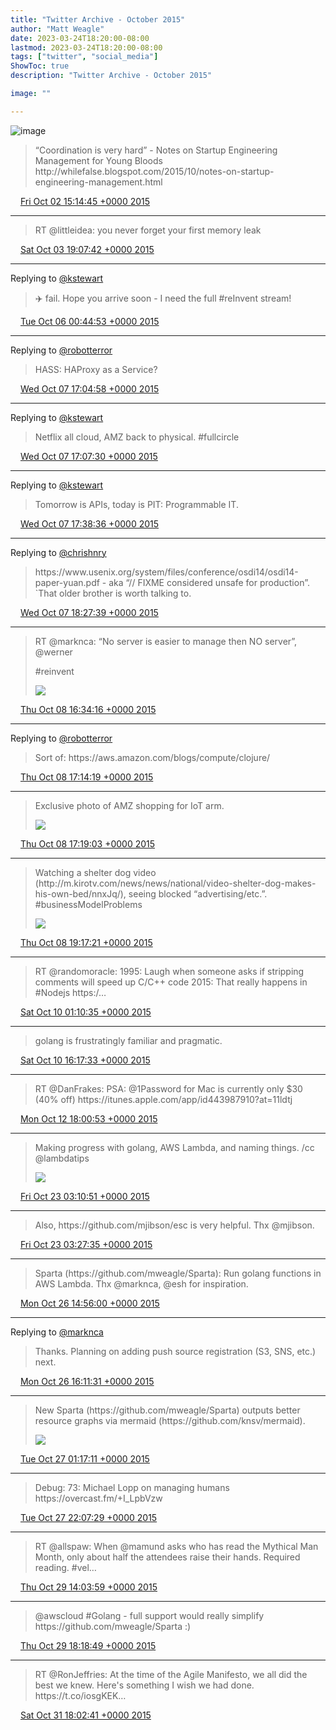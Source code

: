 ```yaml
---
title: "Twitter Archive - October 2015"
author: "Matt Weagle"
date: 2023-03-24T18:20:00-08:00
lastmod: 2023-03-24T18:20:00-08:00
tags: ["twitter", "social_media"]
ShowToc: true
description: "Twitter Archive - October 2015"

image: ""

---
```

![image](/sadtwitterbird3.jpg)

> “Coordination is very hard” \- Notes on Startup Engineering Management for Young Bloods http://whilefalse\.blogspot\.com/2015/10/notes\-on\-startup\-engineering\-management\.html

<img src="./media/tweet.ico" width="12" /> [Fri Oct 02 15:14:45 +0000 2015](https://twitter.com/mweagle/status/649965751692951552)

----

> RT @littleidea: you never forget your first memory leak

<img src="./media/tweet.ico" width="12" /> [Sat Oct 03 19:07:42 +0000 2015](https://twitter.com/mweagle/status/650386762078916608)

----

Replying to [@kstewart](https://twitter.com/kstewart/status/651187549029838849)

> ✈️ fail\. Hope you arrive soon \- I need the full \#reInvent stream\!

<img src="./media/tweet.ico" width="12" /> [Tue Oct 06 00:44:53 +0000 2015](https://twitter.com/mweagle/status/651196391763513345)

----

Replying to [@robotterror](https://twitter.com/RobotTaylor/status/651804413758074880)

> HASS: HAProxy as a Service?

<img src="./media/tweet.ico" width="12" /> [Wed Oct 07 17:04:58 +0000 2015](https://twitter.com/mweagle/status/651805428414738432)

----

Replying to [@kstewart](https://twitter.com/kstewart/status/651795213946490880)

> Netflix all cloud, AMZ back to physical\. \#fullcircle

<img src="./media/tweet.ico" width="12" /> [Wed Oct 07 17:07:30 +0000 2015](https://twitter.com/mweagle/status/651806062815784960)

----

Replying to [@kstewart](https://twitter.com/kstewart/status/651805665342590976)

> Tomorrow is APIs, today is PIT: Programmable IT\.

<img src="./media/tweet.ico" width="12" /> [Wed Oct 07 17:38:36 +0000 2015](https://twitter.com/mweagle/status/651813891740078081)

----

Replying to [@chrishnry](https://twitter.com/chrishnry/status/651824539857457152)

> https://www\.usenix\.org/system/files/conference/osdi14/osdi14\-paper\-yuan\.pdf \- aka “// FIXME considered unsafe for production”\.  \`That older brother is worth talking to\.

<img src="./media/tweet.ico" width="12" /> [Wed Oct 07 18:27:39 +0000 2015](https://twitter.com/mweagle/status/651826233966092289)

----

> RT @marknca: “No server is easier to manage then NO server”, @werner
>
> \#reinvent
>
> ![](../media/652160089340510208-CQzvrqcUkAErTQH.png)

<img src="./media/tweet.ico" width="12" /> [Thu Oct 08 16:34:16 +0000 2015](https://twitter.com/mweagle/status/652160089340510208)

----

Replying to [@robotterror](https://twitter.com/RobotTaylor/status/652169828560564224)

> Sort of: https://aws\.amazon\.com/blogs/compute/clojure/

<img src="./media/tweet.ico" width="12" /> [Thu Oct 08 17:14:19 +0000 2015](https://twitter.com/mweagle/status/652170168362119168)

----

> Exclusive photo of AMZ shopping for IoT arm\.
>
> ![](../media/652171361297674240-CQz6ZZmUwAE-jPz.jpg)

<img src="./media/tweet.ico" width="12" /> [Thu Oct 08 17:19:03 +0000 2015](https://twitter.com/mweagle/status/652171361297674240)

----

> Watching a shelter dog video \(http://m\.kirotv\.com/news/news/national/video\-shelter\-dog\-makes\-his\-own\-bed/nnxJq/\), seeing blocked “advertising/etc\.”\.  \#businessModelProblems
>
> ![](../media/652201130319974400-CQ0VeL_VEAAW4_n.png)

<img src="./media/tweet.ico" width="12" /> [Thu Oct 08 19:17:21 +0000 2015](https://twitter.com/mweagle/status/652201130319974400)

----

> RT @randomoracle: 1995: Laugh when someone asks if stripping comments will speed up C/C\+\+ code
> 2015: That really happens in \#Nodejs
> https:/…

<img src="./media/tweet.ico" width="12" /> [Sat Oct 10 01:10:35 +0000 2015](https://twitter.com/mweagle/status/652652413619318784)

----

> golang is frustratingly familiar and pragmatic\.

<img src="./media/tweet.ico" width="12" /> [Sat Oct 10 16:17:33 +0000 2015](https://twitter.com/mweagle/status/652880660118409217)

----

> RT @DanFrakes: PSA: @1Password for Mac is currently only $30 \(40% off\) https://itunes\.apple\.com/app/id443987910?at\=11ldtj

<img src="./media/tweet.ico" width="12" /> [Mon Oct 12 18:00:53 +0000 2015](https://twitter.com/mweagle/status/653631436637933568)

----

> Making progress with golang, AWS Lambda, and naming things\. /cc @lambdatips
>
> ![](../media/657393720917004288-CR-IGuuUkAAvn8M.png)

<img src="./media/tweet.ico" width="12" /> [Fri Oct 23 03:10:51 +0000 2015](https://twitter.com/mweagle/status/657393720917004288)

----

> Also, https://github\.com/mjibson/esc is very helpful\.  Thx @mjibson\.

<img src="./media/tweet.ico" width="12" /> [Fri Oct 23 03:27:35 +0000 2015](https://twitter.com/mweagle/status/657397931851407360)

----

> Sparta \(https://github\.com/mweagle/Sparta\): Run golang functions in AWS Lambda\. Thx @marknca, @esh for inspiration\.

<img src="./media/tweet.ico" width="12" /> [Mon Oct 26 14:56:00 +0000 2015](https://twitter.com/mweagle/status/658658340659048449)

----

Replying to [@marknca](https://twitter.com/marknca/status/658670141475913728)

> Thanks\. Planning on adding push source registration \(S3, SNS, etc\.\) next\.

<img src="./media/tweet.ico" width="12" /> [Mon Oct 26 16:11:31 +0000 2015](https://twitter.com/mweagle/status/658677344240951296)

----

> New Sparta \(https://github\.com/mweagle/Sparta\) outputs better resource graphs via mermaid \(https://github\.com/knsv/mermaid\)\.
>
> ![](../media/658814668031430656-CSSUcqfUsAIzqYh.jpg)

<img src="./media/tweet.ico" width="12" /> [Tue Oct 27 01:17:11 +0000 2015](https://twitter.com/mweagle/status/658814668031430656)

----

> Debug: 73: Michael Lopp on managing humans https://overcast\.fm/\+I\_LpbVzw

<img src="./media/tweet.ico" width="12" /> [Tue Oct 27 22:07:29 +0000 2015](https://twitter.com/mweagle/status/659129316207235072)

----

> RT @allspaw: When @mamund asks who has read the Mythical Man Month, only about half the attendees raise their hands\. Required reading\. \#vel…

<img src="./media/tweet.ico" width="12" /> [Thu Oct 29 14:03:59 +0000 2015](https://twitter.com/mweagle/status/659732413082308608)

----

> @awscloud \#Golang \- full support would really simplify https://github\.com/mweagle/Sparta :\)

<img src="./media/tweet.ico" width="12" /> [Thu Oct 29 18:18:49 +0000 2015](https://twitter.com/mweagle/status/659796545684897792)

----

> RT @RonJeffries: At the time of the Agile Manifesto, we all did the best we knew\. Here's something I wish we had done\.
> https://t\.co/iosgKEK…

<img src="./media/tweet.ico" width="12" /> [Sat Oct 31 18:02:41 +0000 2015](https://twitter.com/mweagle/status/660517262516850688)